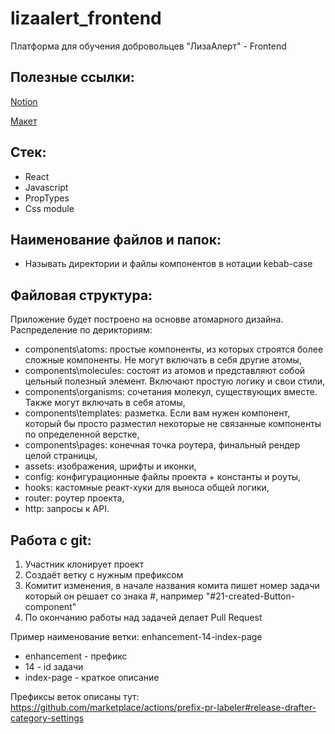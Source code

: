 # lizaalert_frontend
Платформа для обучения добровольцев "ЛизаАлерт" - Frontend

## Полезные ссылки:
[Notion](https://www.notion.so/Workspase-1078a8066a6e45fbb9ad07854f7e0f38)

[Макет](https://www.figma.com/file/FasUcYffR2kJAhPvBGcACW/LizaAlert-Mockups?node-id=155%3A5905)

## Стек:
- React
- Javascript
- PropTypes
- Css module

## Наименование файлов и папок:
- Называть директории и файлы компонентов в нотации kebab-case

## Файловая структура:

Приложение будет построено на основве атомарного дизайна.
Распределение по дерикториям:
- components\atoms: простые компоненты, из которых строятся более сложные компоненты. Не могут включать в себя другие атомы,
- components\molecules: состоят из атомов и представляют собой цельный полезный элемент. Включают простую логику и свои стили,
- components\organisms: сочетания молекул, существующих вместе. Также могут включать в себя атомы,
- components\templates: разметка. Если вам нужен компонент, который бы просто разместил некоторые не связанные компоненты по определенной верстке,
- components\pages: конечная точка роутера, финальный рендер целой страницы,
- assets: изображения, шрифты и иконки,
- config: конфигурационные файлы проекта + константы и роуты,
- hooks: кастомные реакт-хуки для выноса общей логики,
- router: роутер проекта,
- http: запросы к API.


## Работа с git:
1. Участник клонирует проект
2. Создаёт ветку с нужным префиксом
3. Комитит изменения, в начале названия комита пишет номер задачи который он решает со знака #, например "#21-created-Button-component"
4. По окончанию работы над задачей делает Pull Request

Пример наименование ветки: enhancement-14-index-page

- enhancement - префикс
- 14 - id задачи
- index-page - краткое описание

Префиксы веток описаны тут: https://github.com/marketplace/actions/prefix-pr-labeler#release-drafter-category-settings


